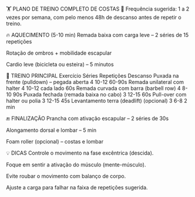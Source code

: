 🏋️ PLANO DE TREINO COMPLETO DE COSTAS
📅 Frequência sugerida:
1 a 2 vezes por semana, com pelo menos 48h de descanso antes de repetir o treino.

🔥 AQUECIMENTO (5-10 min)
Remada baixa com carga leve – 2 séries de 15 repetições

Rotação de ombros + mobilidade escapular

Cardio leve (bicicleta ou esteira) – 5 minutos

💪 TREINO PRINCIPAL
Exercício	Séries	Repetições	Descanso
Puxada na frente (pulldown) – pegada aberta	4	10-12	60-90s
Remada unilateral com halter	4	10-12 cada lado	60s
Remada curvada com barra (barbell row)	4	8-10	90s
Puxada fechada (remada baixa no cabo)	3	12-15	60s
Pull-over com halter ou polia	3	12-15	45s
Levantamento terra (deadlift) (opcional)	3	6-8	2 min

🔚 FINALIZAÇÃO
Prancha com ativação escapular – 2 séries de 30s

Alongamento dorsal e lombar – 5 min

Foam roller (opcional) – costas e lombar

💡 DICAS
Controle o movimento na fase excêntrica (descida).

Foque em sentir a ativação do músculo (mente-músculo).

Evite roubar o movimento com balanço de corpo.

Ajuste a carga para falhar na faixa de repetições sugerida.


